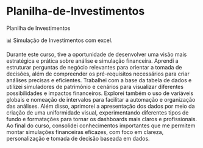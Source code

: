 # Planilha-de-Investimentos
Planilha de Investimentos 


📊 Simulação de Investimentos com excel.

Durante este curso, tive a oportunidade de desenvolver uma visão mais estratégica e prática sobre análise e simulação financeira. Aprendi a estruturar perguntas de negócio relevantes para orientar a tomada de decisões, além de compreender os pré-requisitos necessários para criar análises precisas e eficientes.
Trabalhei com a base da tabela de dados e utilizei simuladores de patrimônio e cenários para visualizar diferentes possibilidades e impactos financeiros. Explorei também o uso de variáveis globais e nomeação de intervalos para facilitar a automação e organização das análises.
Além disso, aprimorei a apresentação dos dados por meio da criação de uma uniformidade visual, experimentando diferentes tipos de fundo e formatações para tornar os dashboards mais claros e profissionais.
Ao final do curso, consolidei conhecimentos importantes que me permitem montar simulações financeiras eficazes, com foco em clareza, personalização e tomada de decisão baseada em dados.
